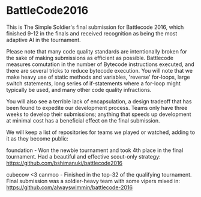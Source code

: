 # BattleCode2016

This is The Simple Soldier's final submission for Battlecode 2016, which finished 9-12 in the finals and received recognition as being the most adaptive AI in the tournament.

Please note that many code quality standards are intentionally broken for the sake of making submissions as efficient as possible. Battlecode measures comutation in the number of Bytecode instructions executed, and there are several tricks to reduce bytecode execution. You will note that we make heavy use of static methods and variables, 'reverse' for-loops, large switch statements, long series of if-statements where a for-loop might typically be used, and many other code quality infractions.

You will also see a terrible lack of encapsulation, a design tradeoff that has been found to expedite our development process. Teams only have three weeks to develop their submissions; anything that speeds up development at minimal cost has a beneficial effect on the final submission.

We will keep a list of repositories for teams we played or watched, adding to it as they become public:

foundation - Won the newbie tournament and took 4th place in the final tournament. Had a beautiful and effective scout-only strategy:
https://github.com/bshimanuki/battlecode2016

cubecow <3 canmoo - Finished in the top-32 of the qualifying tournament. Final submission was a soldier-heavy team with some vipers mixed in:
https://github.com/alwayswimmin/battlecode-2016
